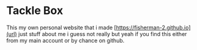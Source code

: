 # Tackle Box
This my own personal website that i made [https://fisherman-2.github.io](url) just stuff about me i guess not really but yeah if you find this either from my main account or by chance on github.
